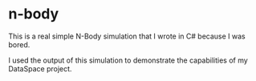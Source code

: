 # n-body

This is a real simple N-Body simulation that I wrote in C# because I was bored.

I used the output of this simulation to demonstrate the capabilities of my DataSpace project.
